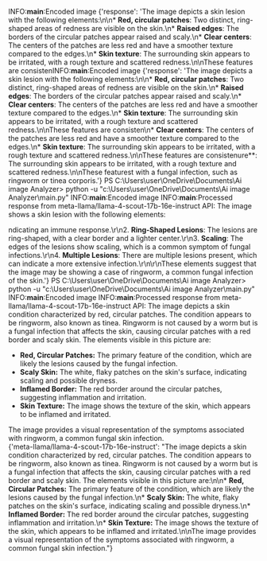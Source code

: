 INFO:__main__:Encoded image
{'response': 'The image depicts a skin lesion with the following elements:\n\n* **Red, circular patches**: Two distinct, ring-shaped areas of redness are visible on the skin.\n* **Raised edges**: The borders of the circular patches appear raised and scaly.\n* **Clear centers**: The centers of the patches are less red and have a smoother texture compared to the edges.\n* **Skin texture**: The surrounding skin appears to be irritated, with a rough texture and scattered redness.\n\nThese features are consistenINFO:__main__:Encoded image
{'response': 'The image depicts a skin lesion with the following elements:\n\n* **Red, circular patches**: Two distinct, ring-shaped areas of redness are visible on the skin.\n* **Raised edges**: The borders of the circular patches appear raised and scaly.\n* **Clear centers**: The centers of the patches are less red and have a smoother texture compared to the edges.\n* **Skin texture**: The surrounding skin appears to be irritated, with a rough texture and scattered redness.\n\nThese features are consisten\n* **Clear centers**: The centers of the patches are less red and have a smoother texture compared to the edges.\n* **Skin texture**: The surrounding skin appears to be irritated, with a rough texture and scattered redness.\n\nThese features are consistenure**: The surrounding skin appears to be irritated, with a rough texture and scattered redness.\n\nThese featurest with a fungal infection, such as ringworm or tinea corporis.'}
PS C:\Users\user\OneDrive\Documents\Ai image Analyzer> python -u "c:\Users\user\OneDrive\Documents\Ai image Analyzer\main.py"
INFO:__main__:Encoded image
INFO:__main__:Processed response from meta-llama/llama-4-scout-17b-16e-instruct API: The image shows a skin lesion with the following elements:

ndicating an immune response.\r\n2. **Ring-Shaped Lesions**: The lesions are ring-shaped, with a clear border and a lighter center.\r\n3. **Scaling**: The edges of the lesions show scaling, which is a common symptom of fungal infections.\r\n4. **Multiple Lesions**: There are multiple lesions present, which can indicate a more extensive infection.\r\n\r\nThese elements suggest that the image may be showing a case of ringworm, a common fungal infection of the skin.'}
PS C:\Users\user\OneDrive\Documents\Ai image Analyzer> python -u "c:\Users\user\OneDrive\Documents\Ai image Analyzer\main.py"
INFO:__main__:Encoded image
INFO:__main__:Processed response from meta-llama/llama-4-scout-17b-16e-instruct API: The image depicts a skin condition characterized by red, circular patches. The condition appears to be ringworm, also known as tinea. Ringworm is not caused by a worm but is a fungal infection that affects the skin, causing circular patches with a red border and scaly skin. The elements visible in this picture are:

*   **Red, Circular Patches:** The primary feature of the condition, which are likely the lesions caused by the fungal infection.
*   **Scaly Skin:** The white, flaky patches on the skin's surface, indicating scaling and possible dryness.
*   **Inflamed Border:** The red border around the circular patches, suggesting inflammation and irritation.
*   **Skin Texture:** The image shows the texture of the skin, which appears to be inflamed and irritated.

The image provides a visual representation of the symptoms associated with ringworm, a common fungal skin infection.       
{'meta-llama/llama-4-scout-17b-16e-instruct': "The image depicts a skin condition characterized by red, circular patches. The condition appears to be ringworm, also known as tinea. Ringworm is not caused by a worm but is a fungal infection that affects the skin, causing circular patches with a red border and scaly skin. The elements visible in this picture are:\n\n*   **Red, Circular Patches:** The primary feature of the condition, which are likely the lesions caused by the fungal infection.\n*   **Scaly Skin:** The white, flaky patches on the skin's surface, indicating scaling and possible dryness.\n*   **Inflamed Border:** The red border around the circular patches, suggesting inflammation and irritation.\n*   **Skin Texture:** The image shows the texture of the skin, which appears to be inflamed and irritated.\n\nThe image provides a visual representation of the symptoms associated with ringworm, a common fungal skin infection."}